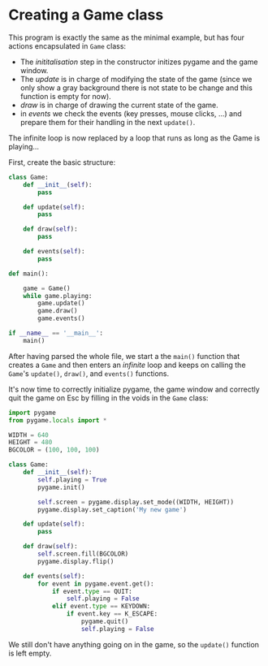 # Creating a Game class

This program is exactly the same as the minimal example, but has four actions encapsulated in `Game` class:

- The _inititalisation_ step in the constructor initizes pygame and the game window.
- The _update_ is in charge of modifying the state of the game (since we only show a gray background there is not state to be change and this function is empty for now).
- _draw_ is in charge of drawing the current state of the game.
- in _events_ we check the events (key presses, mouse clicks, ...) and prepare them for their handling in the next `update()`.

The infinite loop is now replaced by a loop that runs as long as the Game is playing...

First, create the basic structure:

```py
class Game:
    def __init__(self):
        pass

    def update(self):
        pass

    def draw(self):
        pass

    def events(self):
        pass

def main():

    game = Game()
    while game.playing:
        game.update()
        game.draw()
        game.events()

if __name__ == '__main__':
    main()
```

After having parsed the whole file, we start a the `main()` function that creates a `Game` and then enters an _infinite_ loop and keeps on calling the `Game`'s `update()`, `draw()`, and `events()` functions.

It's now time to correctly initialize pygame, the game window and correctly quit the game on Esc by filling in the voids in the `Game` class:

```py
import pygame
from pygame.locals import *

WIDTH = 640
HEIGHT = 480
BGCOLOR = (100, 100, 100)

class Game:
    def __init__(self):
        self.playing = True
        pygame.init()

        self.screen = pygame.display.set_mode((WIDTH, HEIGHT))
        pygame.display.set_caption('My new game')

    def update(self):
        pass

    def draw(self):
        self.screen.fill(BGCOLOR)
        pygame.display.flip()

    def events(self):
        for event in pygame.event.get():
            if event.type == QUIT:
                self.playing = False
            elif event.type == KEYDOWN:
                if event.key == K_ESCAPE:
                    pygame.quit()
                    self.playing = False
```

We still don't have anything going on in the game, so the `update()` function is left empty.

